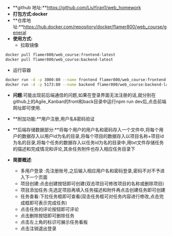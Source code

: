 - **github 地址:**https://github.com/LiuYiran1/web_homework
- **打包方式:docker**
- **仓库地址:**https://hub.docker.com/repository/docker/flamer800/web_course/general
- **使用方式:**
  - 拉取镜像
```bash
docker pull flamer800/web_course:frontend-latest
docker pull flamer800/web_course:backend-latest
```
  - 运行容器
```bash
docker run -d -p 3000:80 --name frontend flamer800/web_course:frontend-latest
docker run -d -p 5173:80 --name backend flamer800/web_course:backend-latest
```
  - **问题**:可能出现前后端通信的问题,如果在登录界面无法注册的话,就分别在github上的Agile_Kanban的front和back目录中运行npm run dev后,点击前端网址即可使用.
- **附加功能:**用户注册,用户名&密码验证
- **后端存储数据部分:**将每个用户的用户名和密码存入一个文件中,将每个用户的数据存入以用户id为名的目录,将每个项目的数据存入以项目名称+项目id为名的目录,将每个任务的数据存入以任务id为名的目录中,用txt文件存储任务的描述和完成情况和评论,其余任务附件也存入相应任务目录下

- **简要概述**:
  - 多用户登录 :先注册账号,之后输入相应用户名和密码登录,密码不对不予进入下一个页面
  - 项目创建:点击创建按钮即可创建(双击项目可修改项目的名称或删除项目)
  - 项目添加任务:先选定项目再填入任务描述和附件再点击创建任务即可创建
  - 任务查看:下拉任务框即可查看(双击任务框可对任务内容进行修改,点击完成框即可表示完成任务)
  - 点击任务的评论按钮即可评论
  - 点击删除按钮即可删除任务
  - 点击左上角的标识可展示任务看板
  - 点击注销退出登录
